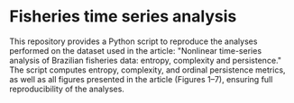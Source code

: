 # Fisheries time series analysis
This repository provides a Python script to reproduce the analyses performed on the dataset used in the article: "Nonlinear time-series analysis of Brazilian fisheries data: entropy, complexity and persistence." The script computes entropy, complexity, and ordinal persistence metrics, as well as all figures presented in the article (Figures 1–7), ensuring full reproducibility of the analyses.
